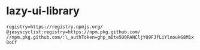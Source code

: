 # lazy-ui-library

`registry=https://registry.npmjs.org/
@jesyscyclist:registry=https://npm.pkg.github.com/
//npm.pkg.github.com/:\_authToken=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`
